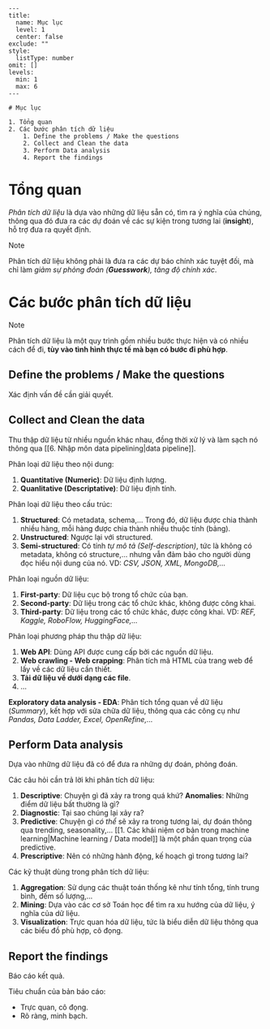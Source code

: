 
```insta-toc
---
title:
  name: Mục lục
  level: 1
  center: false
exclude: ""
style:
  listType: number
omit: []
levels:
  min: 1
  max: 6
---

# Mục lục

1. Tổng quan
2. Các bước phân tích dữ liệu
    1. Define the problems / Make the questions
    2. Collect and Clean the data
    3. Perform Data analysis
    4. Report the findings
```

# Tổng quan

*Phân tích dữ liệu* là dựa vào những dữ liệu sẵn có, tìm ra ý nghĩa của chúng, thông qua đó đưa ra các dự đoán về các sự kiện trong tương lai (**insight**), hỗ trợ đưa ra quyết định.

>[!note]
>Phân tích dữ liệu không phải là đưa ra các dự báo chính xác tuyệt đối, mà chỉ làm *giảm sự phỏng đoán (**Guesswork**), tăng độ chính xác*.

# Các bước phân tích dữ liệu

>[!note]
>Phân tích dữ liệu là một quy trình gồm nhiều bước thực hiện và có nhiều cách để đi, **tùy vào tình hình thực tế mà bạn có bước đi phù hợp**.

## Define the problems / Make the questions

Xác định vấn đề cần giải quyết.

## Collect and Clean the data

Thu thập dữ liệu từ nhiều nguồn khác nhau, đồng thời xử lý và làm sạch nó thông qua [[6. Nhập môn data pipelining|data pipeline]].

Phân loại dữ liệu theo nội dung:
1. **Quantitative (Numeric)**: Dữ liệu định lượng.
2. **Quanlitative (Descriptative)**: Dữ liệu định tính.

Phân loại dữ liệu theo cấu trúc:
1. **Structured**: Có metadata, schema,... Trong đó, dữ liệu được chia thành nhiều hàng, mỗi hàng được chia thành nhiều thuộc tính (bảng).
2. **Unstructured**: Ngược lại với structured.
3. **Semi-structured**: Có tính *tự mô tả (Self-description)*, tức là không có metadata, không có structure,... nhưng vẫn đảm bảo cho người dùng đọc hiểu nội dung của nó. VD: *CSV, JSON, XML, MongoDB,...*

Phân loại nguồn dữ liệu:
1. **First-party**: Dữ liệu cục bộ trong tổ chức của bạn.
2. **Second-party**: Dữ liệu trong các tổ chức khác, không được công khai.
3. **Third-party**: Dữ liệu trong các tổ chức khác, được công khai. VD: *REF, Kaggle, RoboFlow, HuggingFace,...*

Phân loại phương pháp thu thập dữ liệu:
1. **Web API**: Dùng API được cung cấp bởi các nguồn dữ liệu.
2. **Web crawling - Web crapping**: Phân tích mã HTML của trang web để lấy về các dữ liệu cần thiết.
3. **Tải dữ liệu về dưới dạng các file**.
4. ...


**Exploratory data analysis - EDA**: Phân tích tổng quan về dữ liệu (*Summary*), kết hợp với sửa chữa dữ liệu, thông qua các công cụ như *Pandas, Data Ladder, Excel, OpenRefine,...*

## Perform Data analysis

Dựa vào những dữ liệu đã có để đưa ra những dự đoán, phỏng đoán.

Các câu hỏi cần trả lời khi phân tích dữ liệu:
1. **Descriptive**: Chuyện gì đã xảy ra trong quá khứ? **Anomalies**: Những điểm dữ liệu bất thường là gì?
2. **Diagnostic**: Tại sao chúng lại xảy ra?
3. **Predictive**: Chuyện gì *có thể* sẽ xảy ra trong tương lai, dự đoán thông qua trending, seasonality,... [[1. Các khái niệm cơ bản trong machine learning|Machine learning / Data model]] là một phần quan trọng của predictive.
4. **Prescriptive**: Nên có những hành động, kế hoạch gì trong tương lai?

Các kỹ thuật dùng trong phân tích dữ liệu:
1. **Aggregation**: Sử dụng các thuật toán thống kê như tính tổng, tính trung bình, đếm số lượng,...
2. **Mining**: Dựa vào các cơ sở Toán học để tìm ra xu hướng của dữ liệu, ý nghĩa của dữ liệu.
3. **Visualization**: Trực quan hóa dữ liệu, tức là biểu diễn dữ liệu thông qua các biểu đồ phù hợp, cô đọng.

## Report the findings

Báo cáo kết quả.

Tiêu chuẩn của bản báo cáo:
- Trực quan, cô đọng.
- Rõ ràng, minh bạch.



















